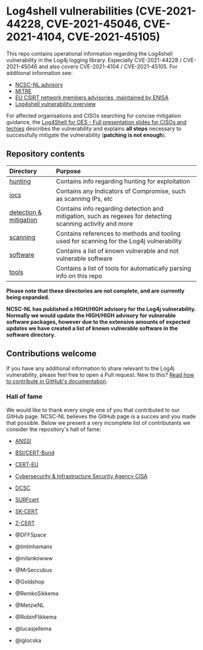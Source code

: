 # Log4shell vulnerabilities (CVE-2021-44228, CVE-2021-45046, CVE-2021-4104, CVE-2021-45105)

This repo contains operational information regarding the Log4shell vulnerability in the Log4j logging library. 
Especially CVE-2021-44228 / CVE-2021-45046 and also covers CVE-2021-4104 / CVE-2021-45105. For additional information see:

* [NCSC-NL advisory](https://www.ncsc.nl/actueel/advisory?id=NCSC-2021-1052)
* [MITRE](https://cve.mitre.org/cgi-bin/cvename.cgi?name=CVE-2021-44228)
* [EU CSIRT network members advisories, maintained by ENISA](https://github.com/enisaeu/CNW/tree/main/log4shell)
* [Log4shell vulnerability overview](https://github.com/NCSC-NL/log4shell/blob/main/log4shell_en.png)

For affected organisations and CISOs searching for concise mitigation guidance, the [Log4Shell for OES - Full presentation slides for CISOs and techies](https://github.com/NCSC-NL/log4shell/blob/main/detection_mitigation/Log4Shell%20for%20OES.pdf) describes the vulnerability and explains **all steps** necessary to successfully mitigate the vulnerability (**patching is not enough**).

## Repository contents

| Directory                          | Purpose |
|:-----------------------------------|:--------|
| [hunting](hunting/README.md)       | Contains info regarding hunting for exploitation |
| [iocs](iocs/README.md)             | Contains any Indicators of Compromise, such as scanning IPs, etc |
| [detection & mitigation](detection_mitigation/README.md)   | Contains info regarding detection and mitigation, such as regexes for detecting scanning activity and more |
| [scanning](scanning/README.md)     | Contains references to methods and tooling used for scanning for the Log4j vulnerability |
| [software](software/README.md)     | Contains a list of known vulnerable and not vulnerable software |
| [tools](tools/README.md)           | Contains a list of tools for automatically parsing info on this repo |

**Please note that these directories are not complete, and are currently being expanded.**

**NCSC-NL has published a HIGH/HIGH advisory for the Log4j vulnerability. Normally we would update the HIGH/HIGH advisory for vulnerable software packages, however due to the extensive amounts of expected updates we have created a list of known vulnerable software in the software directory.**

## Contributions welcome

If you have any additional information to share relevant to the Log4j vulnerability, please feel free to open a Pull request. New to this? [Read how to contribute in GitHub's documentation](https://docs.github.com/en/repositories/working-with-files/managing-files/editing-files#editing-files-in-another-users-repository).

### Hall of fame

We would like to thank every single one of you that contributed to our GitHub page.
NCSC-NL believes the GitHub page is a succes and you made that possible.
Below we present a very incomplete list of contributants we consider the repository's hall of fame:

* [ANSSI](https://www.ssi.gouv.fr/en/)
* [BSI/CERT-Bund](https://www.bsi.bund.de/EN/Topics/IT-Crisis-Management/CERT-Bund/cert-bund_node.html)
* [CERT-EU](https://cert.europa.eu/cert/plainedition/en/cert_about.html)
* [Cybersecurity & Infrastructure Security Agency CISA](https://www.cisa.gov/about-cisa)
* [DCSC](https://www.defensie.nl/onderwerpen/cyber-security/dcsc)
* [SURFcert](https://wiki.surfnet.nl/pages/viewpage.action?pageId=11063492)
* [SK-CERT](https://www.sk-cert.sk/en/about-us/index.html)
* [Z-CERT](https://www.z-cert.nl/)

* @DFFSpace
* @tintinhamans
* @milankowww
* @MrSeccubus
* @Goldshop
* @RemkoSikkema
* @MetzieNL
* @RobinFlikkema
* @lucasjellema
* @iglocska
